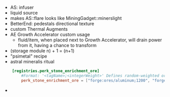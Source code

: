 - AS: infuser
- liquid source
- makes AS::flare looks like MiningGadget::minerslight
- BetterEnd: pedestals directional texture
- custom Thermal Augments
- AE Growth Accelerator custom usage
    - fluid/item, when placed next to Growth Accelerator, will drain power from it, having a chance to transform
- (storage module n) + 1 = (n+1)
- "psimetal" recipe
- astral mineralis ritual
```toml
	[registries.perk_stone_enrichment_ore]
		#Format: '<tagName>;<integerWeight>' Defines random-weighted ore-selection data. Define block-tags to select from here with associated weight. Specific mods can be blacklisted in the general AstralSorcery config in 'modidOreBlacklist'.
		perk_stone_enrichment_ore = ["forge:ores/aluminum;1200", "forge:ores/apatite;700", "forge:ores/mana;200", "forge:ores/bitumen;1000", "forge:ores/cinnabar;500", "forge:ores/coal;5200", "forge:ores/copper;2000", "forge:ores/diamond;120", "forge:ores/dimensional;20", "forge:ores/emerald;100", "forge:ores/fluorite;50", "forge:ores/gold;550", "forge:ores/iron;2500", "forge:ores/lapis;360", "forge:ores/lead;1500", "forge:ores/nickel;100", "forge:ores/osmium;1500", "forge:ores/potassium_nitrate;250", "forge:ores/redstone;700", "forge:ores/silver;1000", "forge:ores/sulfur;300", "forge:ores/tin;1800", "forge:ores/uranium;400", "forge:ores/zinc;1000"]
```
- 
